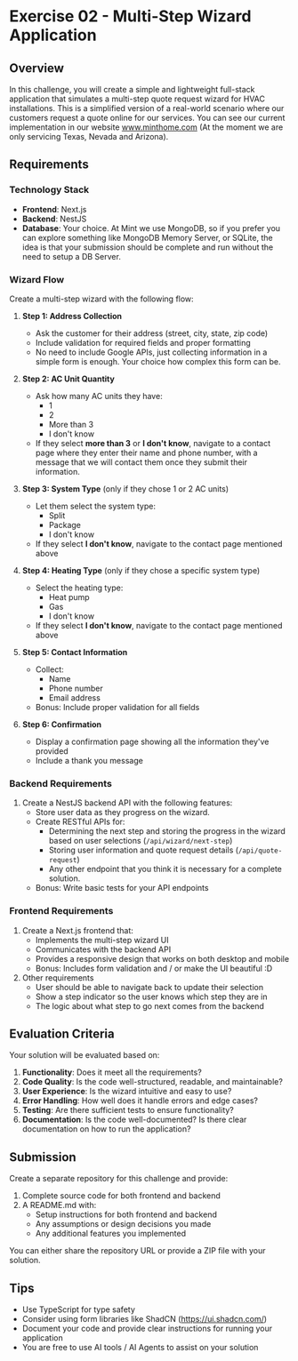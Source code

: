 # Exercise 02 - Multi-Step Wizard Application

## Overview

In this challenge, you will create a simple and lightweight full-stack application that simulates a multi-step quote request wizard for HVAC installations. This is a simplified version of a real-world scenario where our customers request a quote online for our services. You can see our current implementation in our website www.minthome.com (At the moment we are only servicing Texas, Nevada and Arizona).

## Requirements

### Technology Stack

- **Frontend**: Next.js
- **Backend**: NestJS
- **Database**: Your choice. At Mint we use MongoDB, so if you prefer you can explore something like MongoDB Memory Server, or SQLite, the idea is that your submission should be complete and run without the need to setup a DB Server.

### Wizard Flow

Create a multi-step wizard with the following flow:

1. **Step 1: Address Collection**
   - Ask the customer for their address (street, city, state, zip code)
   - Include validation for required fields and proper formatting
   - No need to include Google APIs, just collecting information in a simple form is enough. Your choice how complex this form can be.

2. **Step 2: AC Unit Quantity**
   - Ask how many AC units they have:
     - 1
     - 2
     - More than 3
     - I don't know
   - If they select **more than 3** or **I don't know**, navigate to a contact page where they enter their name and phone number, with a message that we will contact them once they submit their information.

3. **Step 3: System Type** (only if they chose 1 or 2 AC units)
   - Let them select the system type:
     - Split
     - Package
     - I don't know
   - If they select **I don't know**, navigate to the contact page mentioned above

4. **Step 4: Heating Type** (only if they chose a specific system type)
   - Select the heating type:
     - Heat pump
     - Gas
     - I don't know
   - If they select **I don't know**, navigate to the contact page mentioned above

5. **Step 5: Contact Information**
   - Collect:
     - Name
     - Phone number
     - Email address
   - Bonus: Include proper validation for all fields

6. **Step 6: Confirmation**
   - Display a confirmation page showing all the information they've provided
   - Include a thank you message


### Backend Requirements

1. Create a NestJS backend API with the following features:
   - Store user data as they progress on the wizard.
   - Create RESTful APIs for:
     - Determining the next step and storing the progress in the wizard based on user selections (`/api/wizard/next-step`)
     - Storing user information and quote request details (`/api/quote-request`)
     - Any other endpoint that you think it is necessary for a complete solution.
   - Bonus: Write basic tests for your API endpoints

### Frontend Requirements

1. Create a Next.js frontend that:
   - Implements the multi-step wizard UI
   - Communicates with the backend API
   - Provides a responsive design that works on both desktop and mobile
   - Bonus: Includes form validation and / or make the UI beautiful :D
2. Other requirements
   - User should be able to navigate back to update their selection
   - Show a step indicator so the user knows which step they are in
   - The logic about what step to go next comes from the backend

## Evaluation Criteria

Your solution will be evaluated based on:

1. **Functionality**: Does it meet all the requirements?
2. **Code Quality**: Is the code well-structured, readable, and maintainable?
3. **User Experience**: Is the wizard intuitive and easy to use?
4. **Error Handling**: How well does it handle errors and edge cases?
5. **Testing**: Are there sufficient tests to ensure functionality?
6. **Documentation**: Is the code well-documented? Is there clear documentation on how to run the application?

## Submission

Create a separate repository for this challenge and provide:

1. Complete source code for both frontend and backend
2. A README.md with:
   - Setup instructions for both frontend and backend
   - Any assumptions or design decisions you made
   - Any additional features you implemented

You can either share the repository URL or provide a ZIP file with your solution.

## Tips

- Use TypeScript for type safety
- Consider using form libraries like ShadCN (https://ui.shadcn.com/)
- Document your code and provide clear instructions for running your application
- You are free to use AI tools / AI Agents to assist on your solution
